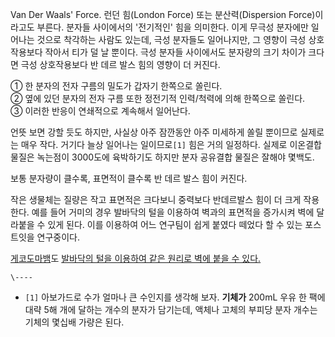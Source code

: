Van Der Waals' Force. 런던 힘(London Force) 또는 분산력(Dispersion Force)이라고도 부른다. 분자들
사이에서의 '전기적인' 힘을 의미한다. 이게 무극성 분자에만 일어나는 것으로 착각하는 사람도 있는데, 극성 분자들도 일어나지만, 그 영향이
극성 상호작용보다 작아서 티가 덜 날 뿐이다. 극성 분자들 사이에서도 분자량의 크기 차이가 크다면 극성 상호작용보다 반 데르 발스 힘의
영향이 더 커진다.

① 한 분자의 전자 구름의 밀도가 갑자기 한쪽으로 쏠린다.  
② 옆에 있던 분자의 전자 구름 또한 정전기적 인력/척력에 의해 한쪽으로 쏠린다.  
③ 이러한 반응이 연쇄적으로 계속해서 일어난다.

  
언뜻 보면 강할 듯도 하지만, 사실상 아주 잠깐동안 아주 미세하게 쏠릴 뿐이므로 실제로는 매우 작다. 거기다 늘상 일어나는 일이므로`[1]`
힘은 거의 일정하다. 실제로 이온결합 물질은 녹는점이 3000도에 육박하기도 하지만 분자 공유결합 물질은 잘해야 몇백도.

보통 분자량이 클수록, 표면적이 클수록 반 데르 발스 힘이 커진다.

작은 생물체는 질량은 작고 표면적은 크다보니 중력보다 반데르발스 힘이 더 크게 작용한다. 예를 들어 거미의 경우 발바닥의 털을 이용하여
벽과의 표면적을 증가시켜 벽에 달라붙을 수 있게 된다. 이를 이용하여 어느 연구팀이 쉽게 붙였다 떼었다 할 수 있는 포스트잇을 연구중이다.

[게코도마뱀](%EA%B2%8C%EC%BD%94%EB%8F%84%EB%A7%88%EB%B1%80.md)도 [발바닥의 털을 이용하여 같은
원리로 벽에 붙을 수
있다.](http://www.dongascience.com/Ds/contents.asp?article_no=20040428154113)

`\----`

  * `[1]` 아보가드로 수가 얼마나 큰 수인지를 생각해 보자. **기체가** 200mL 우유 한 팩에 대략 5해 개에 달하는 개수의 분자가 담기는데, 액체나 고체의 부피당 분자 개수는 기체의 몇십배 가량은 된다.

